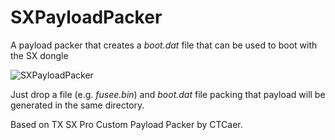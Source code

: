# SXPayloadPacker
A payload packer that creates a _boot.dat_ file that can be used to boot with the SX dongle


![SXPayloadPacker](https://github.com/user-attachments/assets/a7d456fb-4753-41af-9d23-1faa7d1737e0)


Just drop a file (e.g. _fusee.bin_) and _boot.dat_ file packing that payload will be generated in the same directory.

Based on TX SX Pro Custom Payload Packer by CTCaer.
